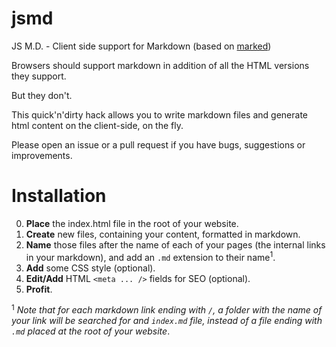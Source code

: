 # jsmd
JS M.D. - Client side support for Markdown (based on [marked](https://github.com/chjj/marked/))

Browsers should support markdown in addition of all the HTML versions they support.

But they don't.

This quick'n'dirty hack allows you to write markdown files and generate html content on the client-side, on the fly.

Please open an issue or a pull request if you have bugs, suggestions or improvements.

Installation
============

0. **Place** the index.html file in the root of your website.
0. **Create** new files, containing your content, formatted in markdown.
0. **Name** those files after the name of each of your pages (the internal links in your markdown), and add an `.md` extension to their name<sup>1</sup>.
0. **Add** some CSS style (optional).
0. **Edit/Add** HTML `<meta ... />` fields for SEO (optional).
0. **Profit**.

<sup>1</sup> *Note that for each markdown link ending with `/`, a folder with the name of your link will be searched for and `index.md` file, instead of a file ending with `.md` placed at the root of your website*.
